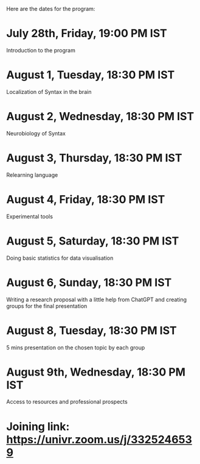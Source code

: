 Here are the dates for the program:

# July 28th, Friday, 19:00 PM IST

Introduction to the program

# August 1, Tuesday, 18:30 PM IST

Localization of Syntax in the brain


# August 2, Wednesday, 18:30 PM IST

Neurobiology of Syntax


# August 3, Thursday, 18:30 PM IST 

Relearning language

# August 4, Friday, 18:30 PM IST

Experimental tools


# August 5, Saturday, 18:30 PM IST 

Doing basic statistics for data visualisation


# August 6, Sunday, 18:30 PM IST

Writing a research proposal with a little help from ChatGPT and creating groups for the final presentation


# August 8, Tuesday, 18:30 PM IST

5 mins presentation on the chosen topic by each group


# August 9th, Wednesday, 18:30 PM IST 

Access to resources and professional prospects


# Joining link: https://univr.zoom.us/j/3325246539

